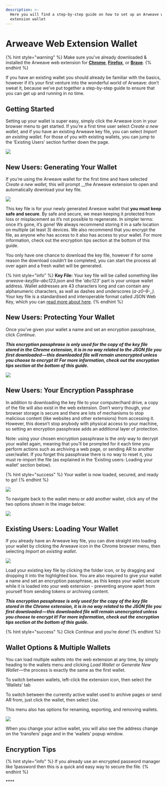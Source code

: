 ```yaml
---
description: >-
  Here you will find a step-by-step guide on how to set up an Arweave web
  extension wallet
---
```


# Arweave Web Extension Wallet

{% hint style="warning" %}
Make sure you've already downloaded & installed the Arweave web extension for [**Chrome**](https://chrome.google.com/webstore/detail/arweave/iplppiggblloelhoglpmkmbinggcaaoc), [**Firefox**](https://addons.mozilla.org/en-US/firefox/addon/arweave/), or [**Brave**](https://chrome.google.com/webstore/detail/arweave/iplppiggblloelhoglpmkmbinggcaaoc). 
{% endhint %}

If you have an existing wallet you should already be familiar with the basics, however if it’s your first venture into the wonderful world of Arweave: don’t sweat it, because we’ve put together a step-by-step guide to ensure that you can get up and running in no time.

## Getting Started 

Setting up your wallet is super easy, simply click the Arweave icon in your browser menu to get started. If you’re a first time user select _Create a new wallet,_ and if you have an existing Arweave key file, you can select _Import an existing wallet._ For those of you with existing wallets, you can jump to the ‘Existing Users’ section further down the page.

![](../.gitbook/assets/11.png)

## **New Users: Generating Your Wallet**

If you’re using the Arweave wallet for the first time and have selected _Create a new wallet,_ this will prompt __the Arweave extension to open and automatically download your key file.

![](../.gitbook/assets/2%20%282%29.png)

This key file is for your newly generated Arweave wallet that **you must keep safe and secure**. By safe and secure, we mean keeping it protected from loss or misplacement as it’s not possible to regenerate. In simpler terms: once it’s gone, it’s gone! We always recommend storing it in a safe location on multiple \(at least 3\) devices. We also recommend that you encrypt the file, as anyone who has access to it also has access to your wallet. For more information, check out the encryption tips section at the bottom of this guide.

You only have one chance to download the key file, however if for some reason the download couldn’t be completed, you can start the process all over again and a fresh wallet will be generated.

{% hint style="info" %}
**Key File:** Your key file will be called something like _arweave-keyfile-abc123.json_ and the ‘_abc123’_ part is your unique wallet address. Wallet addresses are 43 characters long and can contain any alphanumeric characters, as wall as dashes and underscores \(_a-z0–9-\_\)._ Your key file is a standardised and interoperable format called JSON Web Key, which you can [read more about here](https://tools.ietf.org/html/rfc7517).
{% endhint %}

## **New Users: Protecting Your Wallet**

Once you’ve given your wallet a name and set an encryption passphrase, click _Continue_.

_**This encryption passphrase is only used for the copy of the key file stored in the Chrome extension, it is in no way related to the JSON file you first downloaded — this downloaded file will remain unencrypted unless you choose to encrypt it! For more information, check out the encryption tips section at the bottom of this guide.**_

![](../.gitbook/assets/3%20%283%29.png)

## **New Users: Your Encryption Passphrase**

In addition to downloading the key file to your computer/hard drive, a copy of the file will also exist in the web extension. Don’t worry though, your browser storage is secure and there are lots of mechanisms to stop malicious content \(like websites and other extensions\) from accessing it. However, this doesn’t stop anybody with physical access to your machine, so setting an encryption passphrase adds an additional layer of protection.

Note: using your chosen encryption passphrase is the _only_ way to decrypt your wallet again, meaning that you’ll be prompted for it each time you perform actions such as archiving a web page, or sending AR to another user/wallet. If you forget this passphrase there is no way to reset it, you must re-import the file \(as explained in the ‘Existing users: Loading your wallet’ section below\).

{% hint style="success" %}
Your wallet is now loaded, secured, and ready to go! 
{% endhint %}

![](../.gitbook/assets/4%20%283%29.png)

To navigate back to the wallet menu or add another wallet, click any of the two options shown in the image below:

![](../.gitbook/assets/wallets.png)

## **Existing Users: Loading Your Wallet**

If you already have an Arweave key file, you can dive straight into loading your wallet by clicking the Arweave icon in the Chrome browser menu, then selecting _Import an existing wallet_.

![](../.gitbook/assets/side.png)

Load your existing key file by clicking the folder icon, or by dragging and dropping it into the highlighted box. You are also required to give your wallet a name and set an encryption passphrase, as this keeps your wallet secure while it is loaded into your web extension - preventing anyone apart from yourself from sending tokens or archiving content.

_**This encryption passphrase is only used for the copy of the key file stored in the Chrome extension, it is in no way related to the JSON file you first downloaded — this downloaded file will remain unencrypted unless you choose to encrypt it! For more information, check out the encryption tips section at the bottom of this guide.**_

{% hint style="success" %}
Click _Continue_ and you’re done! 
{% endhint %}

## **Wallet Options & Multiple Wallets**

You can load multiple wallets into the web extension at any time, by simply heading to the wallets menu and clicking _Load Wallet_ or _Generate New Wallet_ — the process is exactly the same as the first wallet.

To switch between wallets, left-click the extension icon, then select the ‘Wallets’ tab

To switch between the currently active wallet used to archive pages or send AR from, just click the wallet, then select _Use._

This menu also has options for renaming, exporting, and removing wallets.

![](../.gitbook/assets/screenshot-2020-03-10-at-12.03.59.png)

When you change your active wallet, you will also see the address change on the ‘transfers’ page and in the ‘wallets’ popup window.

## Encryption Tips

{% hint style="info" %}
If you already use an encrypted password manager like 1password then this is a quick and easy way to secure the file.
{% endhint %}

\*\*\*\*



